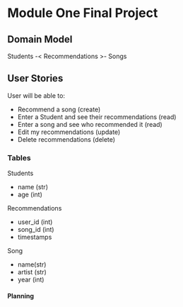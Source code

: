 Module One Final Project
========================

## Domain Model

Students -< Recommendations >- Songs


## User Stories 
User will be able to:

- Recommend a song (create)
- Enter a Student and see their recommendations (read)
- Enter a song and see who recommended it (read)
- Edit my recommendations (update)
- Delete recommendations (delete)


### Tables 

Students
- name (str)
- age (int)

Recommendations 
- user_id (int)
- song_id (int)
- timestamps 

Song 
- name(str) 
- artist (str)
- year (int)


#### Planning
